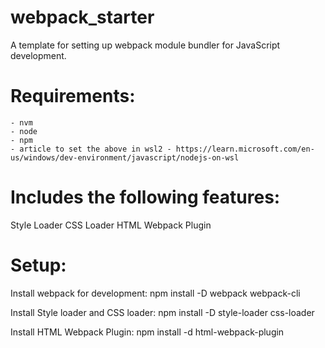 # webpack_starter

A template for setting up webpack module bundler for JavaScript development.

# Requirements:

    - nvm
    - node
    - npm
    - article to set the above in wsl2 - https://learn.microsoft.com/en-us/windows/dev-environment/javascript/nodejs-on-wsl

# Includes the following features:

Style Loader
CSS Loader
HTML Webpack Plugin

# Setup:

Install webpack for development:
npm install -D webpack webpack-cli

Install Style loader and CSS loader:
npm install -D style-loader css-loader

Install HTML Webpack Plugin:
npm install -d html-webpack-plugin
